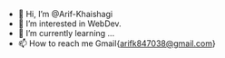 - 👋 Hi, I’m @Arif-Khaishagi
- 👀 I’m interested in WebDev.
- 🌱 I’m currently learning ...
- 📫 How to reach me Gmail{arifk847038@gmail.com}

<!---
Arif-Khaishagi/Arif-Khaishagi is a ✨ special ✨ repository because its `README.md` (this file) appears on your GitHub profile.
You can click the Preview link to take a look at your changes.
--->
